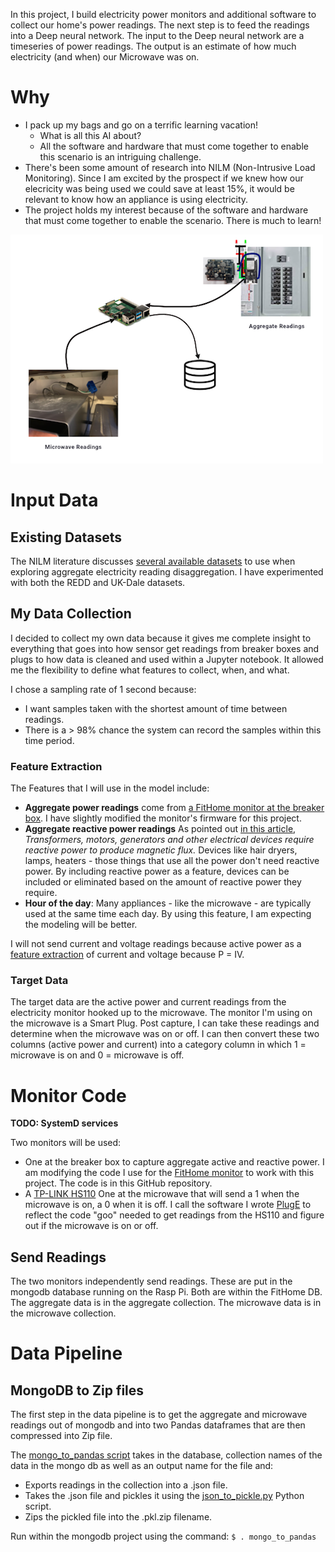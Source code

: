 In this project, I build electricity power monitors and additional software to collect our home's power readings.  The next step is to feed the readings into a Deep neural network.  The input to the Deep neural network are a timeseries of power readings.  The output is an estimate of how much electricity (and when) our Microwave was on.
# Why
- I pack up my bags and go on a terrific learning vacation!
  - What is all this AI about?
  - All the software and hardware that must come together to enable this scenario is an intriguing challenge.
- There's been some amount of research into NILM (Non-Intrusive Load Monitoring).  Since I am excited by the prospect if we knew how our elecricity was being used we could save at least 15%, it would be relevant to know how an appliance is using electricity.
- The project holds my interest because of the software and hardware that must come together to enable the scenario.  There is much to learn!

![overview](images/overview.png)
# Input Data
## Existing Datasets
The NILM literature discusses [several available datasets](http://wiki.nilm.eu/datasets.html) to use when exploring aggregate electricity reading disaggregation.  I have experimented with both the REDD and UK-Dale datasets.


## My Data Collection
I decided to collect my own data because it gives me complete insight to everything that goes into how sensor get readings from breaker boxes and plugs to how data is cleaned and used within a Jupyter notebook.  It allowed me the flexibility to define what features to collect, when, and what.

I chose a sampling rate of 1 second because:
- I want samples taken with the shortest amount of time between readings.
- There is a > 98% chance the system can record the samples within this time period.
### Feature Extraction
The Features that I will use in the model include:
- __Aggregate power readings__ come from [a FitHome monitor at the breaker box](https://github.com/BitKnitting/FitHome/wiki/ElectricityMonitor).  I have slightly modified the monitor's firmware for this project.
- __Aggregate reactive power readings__ As pointed out [in this article](https://www.elprocus.com/importance-of-reactive-power-in-power-system-network/), _Transformers, motors, generators and other electrical devices require reactive power to produce magnetic flux._ Devices like hair dryers, lamps, heaters - those things that use all the power don't need reactive power.  By including reactive power as a feature, devices can be included or eliminated based on the amount of reactive power they require.
- __Hour of the day__: Many appliances - like the microwave - are typically used at the same time each day.  By using this feature, I am expecting the modeling will be better.  
  
I will not send current and voltage readings because active power as a [feature extraction](https://en.wikipedia.org/wiki/Feature_extraction) of current and voltage because P = IV.

### Target Data
The target data are the active power and current readings from the electricity monitor hooked up to the microwave.  The monitor I'm using on the microwave is a Smart Plug.  Post capture, I can take these readings and determine when the microwave was on or off.  I can then convert these two columns (active power and current) into a category column in which 1 = microwave is on and 0 = microwave is off.

# Monitor Code
__TODO: SystemD services__

Two monitors will be used:
-  One at the breaker box to capture aggregate active and reactive power.  I am modifying the code I use for the [FitHome monitor](https://github.com/BitKnitting/FitHome/wiki/ElectricityMonitor) to work with this project.  The code is in this GitHub repository.
- A [TP-LINK HS110](https://github.com/BitKnitting/FitHome/wiki/PlugE) 
One at the microwave that will send a 1 when the microwave is on, a 0 when it is off.  I call the software I wrote [PlugE](https://github.com/BitKnitting/FitHome/wiki/PlugE) to reflect the code "goo" needed to get readings from the HS110 and figure out if the microwave is on or off.
## Send Readings  
The two monitors independently send readings.  These are put in the mongodb database running on the Rasp Pi.  Both are within the FitHome DB.  The aggregate data is in the aggregate collection.  The microwave data is in the microwave collection.
# Data Pipeline
## MongoDB to Zip files
The first step in the data pipeline is to get the aggregate and microwave readings out of mongodb and into two Pandas dataframes that are then compressed into Zip file.  
  
The [mongo_to_pandas script](https://github.com/BitKnitting/FitHome_mongodb/blob/master/data_results/mongo_to_pandas) takes in the database, collection names of the data in the mongo db as well as an output name for the file and:
- Exports readings in the collection into a .json file.
- Takes the .json file and pickles it using the [json_to_pickle.py](https://github.com/BitKnitting/FitHome_mongodb/blob/master/data_results/json_to_pickle.py) Python script.
- Zips the pickled file into the <filename>.pkl.zip filename.

Run within the mongodb project using the command: `$ . mongo_to_pandas`

